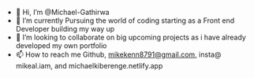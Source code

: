 - 👋 Hi, I’m @Michael-Gathirwa 
- 🌱 I’m currently Pursuing the world of coding starting as a Front end Developer building my way up
- 💞 I’m looking to collaborate on big upcoming projects as i have already developed my own portfolio
- 📫 How to reach me Github, mikekenn8791@gmail.com, insta@ mikeal.iam, and michaelkiberenge.netlify.app

<!---
Michael-Gathirwa/Michael-Gathirwa is a ✨ special ✨ repository because its `README.md` (this file) appears on your GitHub profile.
You can click the Preview link to take a look at your changes.
--->
